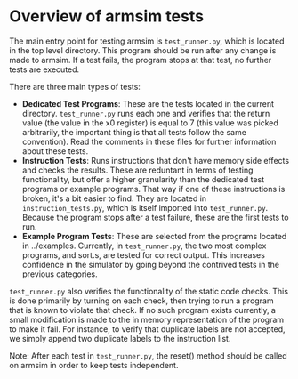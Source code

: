 # Overview of armsim tests

The main entry point for testing armsim is `test_runner.py`, which is located in the top level directory. This program should be run after any change is made to armsim. If a test fails, the program stops at that test, no further tests are executed.

There are three main types of tests:

+ **Dedicated Test Programs**: These are the tests located in the current directory. `test_runner.py` runs each one and verifies that the return value (the value in the x0 register) is equal to 7 (this value was picked arbitrarily, the important thing is that all tests follow the same convention). Read the comments in these files for further information about these tests.
+ **Instruction Tests**: Runs instructions that don't have memory side effects and checks the results. These are reduntant in terms of testing functionality, but offer a higher granularity than the dedicated test programs or example programs. That way if one of these instructions is broken, it's a bit easier to find. They are located in `instruction_tests.py`, which is itself imported into `test_runner.py`. Because the program stops after a test failure, these are the first tests to run.
+ **Example Program Tests**: These are selected from the programs located in ../examples. Currently, in `test_runner.py`, the two most complex programs, and sort.s, are tested for correct output. This increases confidence in the simulator by going beyond the contrived tests in the previous categories. 

`test_runner.py` also verifies the functionality of the static code checks. This is done primarily by turning on each check, then trying to run a program that is known to violate that check. If no such program exists currently, a small modification is made to the in memory representation of the program to make it fail. For instance, to verify that duplicate labels are not accepted, we simply append two duplicate labels to the instruction list.

Note: After each test in `test_runner.py`, the reset() method should be called on armsim in order to keep tests independent.
